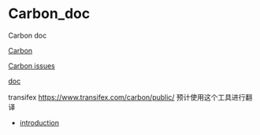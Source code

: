 # Carbon_doc
Carbon doc

[Carbon](https://github.com/briannesbitt/Carbon) 

[Carbon issues](https://github.com/briannesbitt/Carbon/issues/1919)

[doc](https://carbon.nesbot.com/docs/)

transifex https://www.transifex.com/carbon/public/ 预计使用这个工具进行翻译

- [introduction](zh_CN/introduction.md)

